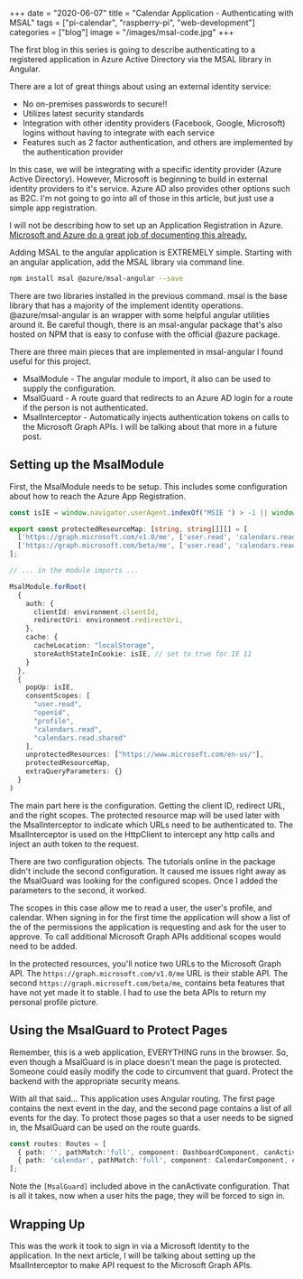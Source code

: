 +++
date = "2020-06-07"
title = "Calendar Application - Authenticating with MSAL"
tags = ["pi-calendar", "raspberry-pi", "web-development"]
categories = ["blog"]
image = "/images/msal-code.jpg"
+++

The first blog in this series is going to describe authenticating to a registered application in Azure Active Directory via the MSAL library in Angular.

There are a lot of great things about using an external identity service:
* No on-premises passwords to secure!!
* Utilizes latest security standards
* Integration with other identity providers (Facebook, Google, Microsoft) logins without having to integrate with each service
* Features such as 2 factor authentication, and others are implemented by the authentication provider

In this case, we will be integrating with a specific identity provider (Azure Active Directory).  However, Microsoft is beginning to build in external identity providers to it's service.  Azure AD also provides other options such as B2C.  I'm not going to go into all of those in this article, but just use a simple app registration.

I will not be describing how to set up an Application Registration in Azure.  [Microsoft and Azure do a great job of documenting this already.](https://docs.microsoft.com/en-us/azure/active-directory/develop/quickstart-register-app)

Adding MSAL to the angular application is EXTREMELY simple.  Starting with an angular application, add the MSAL library via command line.

```bash
npm install msal @azure/msal-angular --save
```

There are two libraries installed in the previous command.  msal is the base library that has a majority of the implement identity operations.  @azure/msal-angular is an wrapper with some helpful angular utilities around it.  Be careful though, there is an msal-angular package that's also hosted on NPM that is easy to confuse with the official @azure package.

There are three main pieces that are implemented in msal-angular I found useful for this project.

* MsalModule - The angular module to import, it also can be used to supply the configuration.
* MsalGuard - A route guard that redirects to an Azure AD login for a route if the person is not authenticated.
* MsalInterceptor - Automatically injects authentication tokens on calls to the Microsoft Graph APIs.  I will be talking about that more in a future post.

## Setting up the MsalModule

First, the MsalModule needs to be setup.  This includes some configuration about how to reach the Azure App Registration.

```typescript
const isIE = window.navigator.userAgent.indexOf("MSIE ") > -1 || window.navigator.userAgent.indexOf("Trident/") > -1;

export const protectedResourceMap: [string, string[]][] = [
  ['https://graph.microsoft.com/v1.0/me', ['user.read', 'calendars.read', 'calendars.read.shared']],
  ['https://graph.microsoft.com/beta/me', ['user.read', 'calendars.read', 'calendars.read.shared']]
];

// ... in the module imports ...

MsalModule.forRoot(
  {
    auth: {
      clientId: environment.clientId,
      redirectUri: environment.redirectUri,
    },
    cache: {
      cacheLocation: "localStorage",
      storeAuthStateInCookie: isIE, // set to true for IE 11
    }
  },
  {
    popUp: isIE,   
    consentScopes: [
      "user.read",
      "openid",
      "profile",
      "calendars.read",
      "calendars.read.shared"
    ],
    unprotectedResources: ["https://www.microsoft.com/en-us/"],
    protectedResourceMap,
    extraQueryParameters: {}
  }
)
```

The main part here is the configuration.  Getting the client ID, redirect URL, and the right scopes.  The protected resource map will be used later with the MsalInterceptor to indicate which URLs need to be authenticated to.  The MsalInterceptor is used on the HttpClient to intercept any http calls and inject an auth token to the request.

There are two configuration objects. The tutorials online in the package didn't include the second  configuration. It caused me issues right away as the MsalGuard was looking for the configured scopes.  Once I added the parameters to the second, it worked.

The scopes in this case allow me to read a user, the user's profile, and calendar.  When signing in for the first time the application will show a list of the of the permissions the application is requesting and ask for the user to approve.  To call additional Microsoft Graph APIs additional scopes would need to be added.

In the protected resources, you'll notice two URLs to the Microsoft Graph API.  The ```https://graph.microsoft.com/v1.0/me``` URL is their stable API.   The second ```https://graph.microsoft.com/beta/me```, contains beta features that have not yet made it to stable.  I had to use the beta APIs to return my personal profile picture.

## Using the MsalGuard to Protect Pages

Remember, this is a web application, EVERYTHING runs in the browser.  So, even though a MsalGuard is in place doesn't mean the page is protected.  Someone could easily modify the code to circumvent that guard.  Protect the backend with the appropriate security means.

With all that said... This application uses Angular routing.  The first page contains the next event in the day, and the second page contains a list of all events for the day.  To protect those pages so that a user needs to be signed in, the MsalGuard can be used on the route guards.

```typescript
const routes: Routes = [
  { path: '', pathMatch:'full', component: DashboardComponent, canActivate: [MsalGuard] },
  { path: 'calendar', pathMatch:'full', component: CalendarComponent, canActivate: [MsalGuard]}
];
```

Note the ```[MsalGuard]``` included above in the canActivate configuration.  That is all it takes, now when a user hits the page, they will be forced to sign in.

## Wrapping Up

This was the work it took to sign in via a Microsoft Identity to the application.  In the next article, I will be talking about setting up the MsalInterceptor to make API request to the Microsoft Graph APIs.
